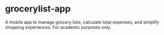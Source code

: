 # grocerylist-app
A mobile app to manage grocery lists, calculate total expenses, and simplify shopping experiences. For academic purposes only.
